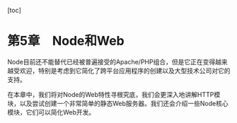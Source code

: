 [toc]

# 第5章　Node和Web

Node目前还不能替代已经被普遍接受的Apache/PHP组合，但是它正在变得越来越受欢迎，特别是考虑到它简化了跨平台应用程序的创建以及大型技术公司对它的支持。

在本章中，我们将对Node的Web特性寻根究底，我们会更深入地讲解HTTP模块，以及尝试创建一个非常简单的静态Web服务器。我们还会介绍一些Node核心模块，它们可以简化Web开发。

